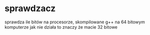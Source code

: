 # sprawdzacz
sprawdza ile bitów na procesorze,
skompilowane g++ na 64 bitowym komputerze
jak nie działa to znaczy że macie 32 bitowe
